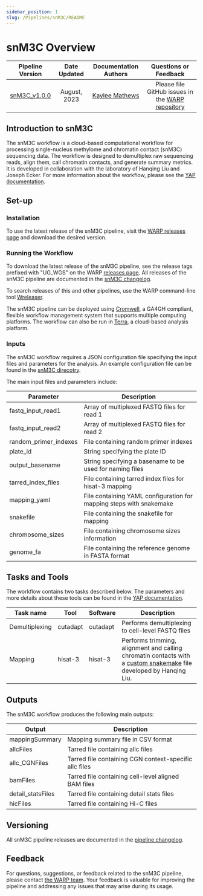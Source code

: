 ```yaml
---
sidebar_position: 1
slug: /Pipelines/snM3C/README
---
```

# snM3C Overview

| Pipeline Version | Date Updated | Documentation Authors | Questions or Feedback |
| :----: | :---: | :----: | :--------------: |
| [snM3C_v1.0.0](https://github.com/yourusername/snM3C/releases) | August, 2023 | [Kaylee Mathews](mailto:warp-pipelines-help@broadinsitute.org) | Please file GitHub issues in the [WARP repository](https://github.com/broadinstitute/warp/issues) |


## Introduction to snM3C

The snM3C workflow is a cloud-based computational workflow for processing single-nucleus methylome and chromatin contact (snM3C) sequencing data. The workflow is designed to demultiplex raw sequencing reads, align them, call chromatin contacts, and generate summary metrics. It is developed in collaboration with the laboratory of Hanqing Liu and Joseph Ecker. For more information about the workflow, please see the [YAP documentation](https://hq-1.gitbook.io/mc/).

## Set-up

### Installation

To use the latest release of the snM3C pipeline, visit the [WARP releases page](https://github.com/broadinstitute/warp/releases) and download the desired version.

<!--- Add a comment about running an old version of the workflow --->

### Running the Workflow

To download the latest release of the snM3C pipeline, see the release tags prefixed with "UG_WGS" on the WARP [releases page](https://github.com/broadinstitute/warp/releases). All releases of the snM3C pipeline are documented in the [snM3C changelog](https://github.com/broadinstitute/warp/blob/develop/pipelines/broad/skylab/snM3C/snM3C.changelog.md). 

To search releases of this and other pipelines, use the WARP command-line tool [Wreleaser](https://github.com/broadinstitute/warp/tree/develop/wreleaser).

<!--- add a comment about running an old version of the workflow --->

The snM3C pipeline can be deployed using [Cromwell](https://cromwell.readthedocs.io/en/stable/), a GA4GH compliant, flexible workflow management system that supports multiple computing platforms. The workflow can also be run in [Terra](https://app.terra.bio), a cloud-based analysis platform. 

### Inputs

The snM3C workflow requires a JSON configuration file specifying the input files and parameters for the analysis. An example configuration file can be found in the [snM3C direcotry](https://github.com/broadinstitute/warp/blob/develop/pipelines/skylab/snM3C/snM3C_inputs.json).

The main input files and parameters include:

| Parameter | Description |
| ---| --- |
| fastq_input_read1 | Array of multiplexed FASTQ files for read 1 |
| fastq_input_read2 | Array of multiplexed FASTQ files for read 2 |
| random_primer_indexes | File containing random primer indexes |
| plate_id | String specifying the plate ID |
| output_basename | String specifying a basename to be used for naming files |
| tarred_index_files | File containing tarred index files for hisat-3 mapping |
| mapping_yaml | File containing YAML configuration for mapping steps with snakemake | 
| snakefile | File containing the snakefile for mapping |
| chromosome_sizes | File containing chromosome sizes information |
| genome_fa | File containing the reference genome in FASTA format | 


## Tasks and Tools
The workflow contains two tasks described below. The parameters and more details about these tools can be found in the [YAP documentation](https://hq-1.gitbook.io/mc/).

| Task name | Tool | Software | Description |
| --- | --- | --- | --- |
| Demultiplexing | cutadapt | cutadapt | Performs demultiplexing to cell-level FASTQ files |
| Mapping | hisat-3 | hisat-3 | Performs trimming, alignment and calling chromatin contacts with a [custom snakemake](https://github.com/broadinstitute/warp/blob/develop/pipelines/skylab/snM3C/Config%20files/Snakemake-file/Snakefile) file developed by Hanqing Liu. |

## Outputs

The snM3C workflow produces the following main outputs:

| Output | Description | 
| ---| --- |
| mappingSummary | Mapping summary file in CSV format |
| allcFiles | Tarred file containing allc files |
| allc_CGNFiles| Tarred file containing CGN context-specific allc files | 
| bamFiles | Tarred file containing cell-level aligned BAM files |
| detail_statsFiles | Tarred file containing detail stats files | 
| hicFiles | Tarred file containing Hi-C files |


## Versioning

All snM3C pipeline releases are documented in the [pipeline changelog](https://github.com/yourusername/snM3C/blob/main/changelog.md).

<!--- Citing the pipeline will go here --->

## Feedback

For questions, suggestions, or feedback related to the snM3C pipeline, please contact [the WARP team](mailto:warp-pipelines-help@broadinstitute.org). Your feedback is valuable for improving the pipeline and addressing any issues that may arise during its usage.

<!--- Validation will go here --->



<!--- FAQs will go here --->


